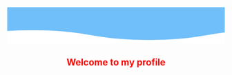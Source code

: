 <img src="https://github.com/MikLomonosov/MikLomonosov/blob/main/Content/ahhhhh.png" size="50%" rotate="180"/>
<br>
<p>
  <h2 style="color:red" align="center">Welcome to my profile</h2>
</p>
